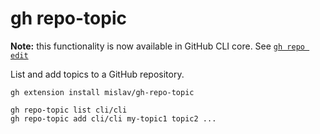 # gh repo-topic

**Note:** this functionality is now available in GitHub CLI core. See [`gh repo edit`](https://cli.github.com/manual/gh_repo_edit)

List and add topics to a GitHub repository.

```
gh extension install mislav/gh-repo-topic

gh repo-topic list cli/cli
gh repo-topic add cli/cli my-topic1 topic2 ...
```
